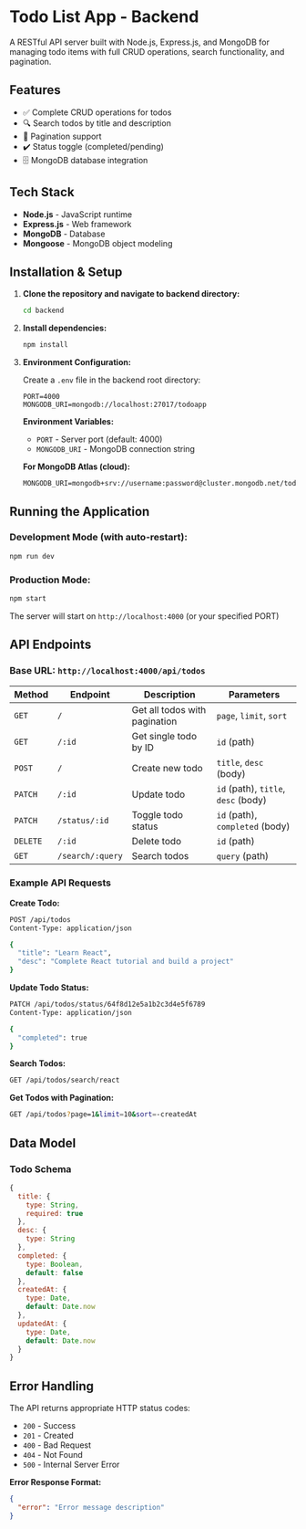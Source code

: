 # Todo List App - Backend

A RESTful API server built with Node.js, Express.js, and MongoDB for managing todo items with full CRUD operations, search functionality, and pagination.

## Features

- ✅ Complete CRUD operations for todos
- 🔍 Search todos by title and description
- 📄 Pagination support
- ✔️ Status toggle (completed/pending)
- 🗄️ MongoDB database integration

## Tech Stack

- **Node.js** - JavaScript runtime
- **Express.js** - Web framework
- **MongoDB** - Database
- **Mongoose** - MongoDB object modeling

## Installation & Setup

1. **Clone the repository and navigate to backend directory:**
   ```bash
   cd backend
   ```

2. **Install dependencies:**
   ```bash
   npm install
   ```

3. **Environment Configuration:**
   
   Create a `.env` file in the backend root directory:
   ```env
   PORT=4000
   MONGODB_URI=mongodb://localhost:27017/todoapp
   ```
   
   **Environment Variables:**
   - `PORT` - Server port (default: 4000)
   - `MONGODB_URI` - MongoDB connection string

   **For MongoDB Atlas (cloud):**
   ```env
   MONGODB_URI=mongodb+srv://username:password@cluster.mongodb.net/todoapp
   ```

## Running the Application

### Development Mode (with auto-restart):
```bash
npm run dev
```

### Production Mode:
```bash
npm start
```

The server will start on `http://localhost:4000` (or your specified PORT)

## API Endpoints

### Base URL: `http://localhost:4000/api/todos`

| Method | Endpoint | Description | Parameters |
|--------|----------|-------------|------------|
| `GET` | `/` | Get all todos with pagination | `page`, `limit`, `sort` |
| `GET` | `/:id` | Get single todo by ID | `id` (path) |
| `POST` | `/` | Create new todo | `title`, `desc` (body) |
| `PATCH` | `/:id` | Update todo | `id` (path), `title`, `desc` (body) |
| `PATCH` | `/status/:id` | Toggle todo status | `id` (path), `completed` (body) |
| `DELETE` | `/:id` | Delete todo | `id` (path) |
| `GET` | `/search/:query` | Search todos | `query` (path) |

### Example API Requests

**Create Todo:**
```bash
POST /api/todos
Content-Type: application/json

{
  "title": "Learn React",
  "desc": "Complete React tutorial and build a project"
}
```

**Update Todo Status:**
```bash
PATCH /api/todos/status/64f8d12e5a1b2c3d4e5f6789
Content-Type: application/json

{
  "completed": true
}
```

**Search Todos:**
```bash
GET /api/todos/search/react
```

**Get Todos with Pagination:**
```bash
GET /api/todos?page=1&limit=10&sort=-createdAt
```

## Data Model

### Todo Schema
```javascript
{
  title: {
    type: String,
    required: true
  },
  desc: {
    type: String
  },
  completed: {
    type: Boolean,
    default: false
  },
  createdAt: {
    type: Date,
    default: Date.now
  },
  updatedAt: {
    type: Date,
    default: Date.now
  }
}
```

## Error Handling

The API returns appropriate HTTP status codes:

- `200` - Success
- `201` - Created
- `400` - Bad Request
- `404` - Not Found
- `500` - Internal Server Error

**Error Response Format:**
```json
{
  "error": "Error message description"
}
```
